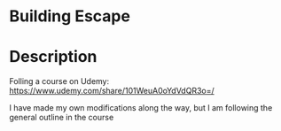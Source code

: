 # Building Escape

# Description
Folling a course on Udemy: https://www.udemy.com/share/101WeuA0oYdVdQR3o=/

I have made my own modifications along the way, but I am following the general outline in the course